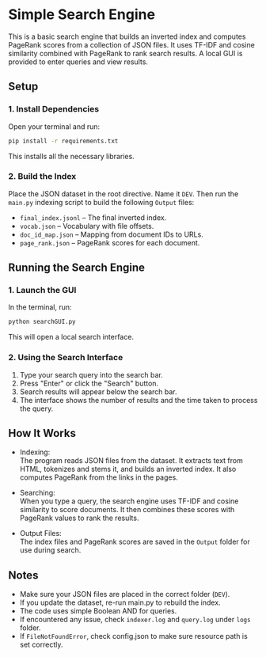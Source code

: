 # Simple Search Engine

This is a basic search engine that builds an inverted index and computes PageRank scores from a collection of JSON files. It uses TF-IDF and cosine similarity combined with PageRank to rank search results. A local GUI is provided to enter queries and view results.

## Setup

### 1. Install Dependencies

Open your terminal and run:

```bash
pip install -r requirements.txt
```
This installs all the necessary libraries.

### 2. Build the Index
Place the JSON dataset in the root directive. Name it ```DEV```.
Then run the ```main.py``` indexing script to build the following ```Output``` files:

- ```final_index.jsonl``` – The final inverted index.
- ```vocab.json``` – Vocabulary with file offsets.
- ```doc_id_map.json``` – Mapping from document IDs to URLs.
- ```page_rank.json``` – PageRank scores for each document.

## Running the Search Engine

### 1. Launch the GUI
In the terminal, run:
```bash
python searchGUI.py
```
This will open a local search interface.

### 2. Using the Search Interface
1. Type your search query into the search bar.
2. Press "Enter" or click the "Search" button.
3. Search results will appear below the search bar.
4. The interface shows the number of results and the time taken to process the query.

## How It Works
- Indexing:  
The program reads JSON files from the dataset. It extracts text from HTML, tokenizes and stems it, and builds an inverted index. It also computes PageRank from the links in the pages.

- Searching:  
When you type a query, the search engine uses TF-IDF and cosine similarity to score documents. It then combines these scores with PageRank values to rank the results.

- Output Files:  
The index files and PageRank scores are saved in the ```Output``` folder for use during search.

## Notes
- Make sure your JSON files are placed in the correct folder (```DEV```).
- If you update the dataset, re-run main.py to rebuild the index.
- The code uses simple Boolean AND for queries.
- If encountered any issue, check ```indexer.log``` and ```query.log``` under ```logs``` folder.
- If ```FileNotFoundError```, check config.json to make sure resource path is set correctly.


